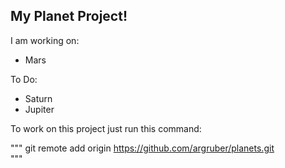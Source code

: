My Planet Project!
------------------

I am working on:
 - Mars 
 
 To Do:
 - Saturn 
 - Jupiter 
 
 To work on this project just run this command:
 
"""
	git remote add origin https://github.com/argruber/planets.git     
"""
     
